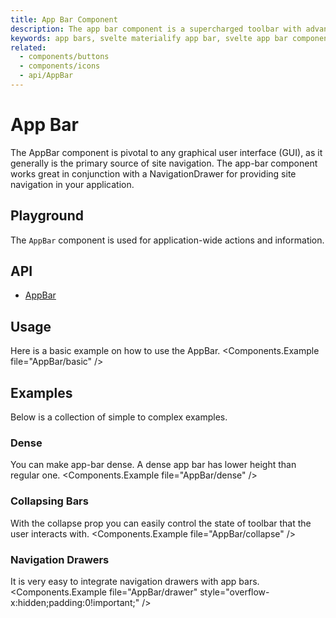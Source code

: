 ```yaml
---
title: App Bar Component
description: The app bar component is a supercharged toolbar with advanced scrolling techniques and application layout support.
keywords: app bars, svelte materialify app bar, svelte app bar component
related:
  - components/buttons
  - components/icons
  - api/AppBar
---
```


<script>
  import Playground from '@/playground/AppBar.svelte';
</script>

# App Bar

The AppBar component is pivotal to any graphical user interface (GUI), as it generally is the primary source of site navigation. The app-bar component works great in conjunction with a NavigationDrawer for providing site navigation in your application.

## Playground

The `AppBar` component is used for application-wide actions and information.
<Playground />

## API

- [AppBar](/api/AppBar/)

## Usage

Here is a basic example on how to use the AppBar.
<Components.Example file="AppBar/basic" />

## Examples

Below is a collection of simple to complex examples.

### Dense

You can make app-bar dense. A dense app bar has lower height than regular one.
<Components.Example file="AppBar/dense" />

### Collapsing Bars

With the collapse prop you can easily control the state of toolbar that the user interacts with.
<Components.Example file="AppBar/collapse" />

### Navigation Drawers

It is very easy to integrate navigation drawers with app bars.
<Components.Example file="AppBar/drawer" style="overflow-x:hidden;padding:0!important;" />
